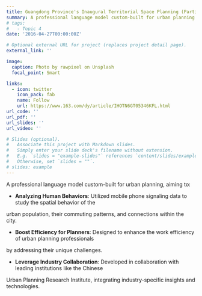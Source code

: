 ```yaml
---
title: Guangdong Province's Inaugural Territorial Space Planning (Participant)
summary: A professional language model custom-built for urban planning.
# tags:
#   - Topic 4
date: '2016-04-27T00:00:00Z'

# Optional external URL for project (replaces project detail page).
external_link: ''

image:
  caption: Photo by rawpixel on Unsplash
  focal_point: Smart

links:
  - icon: twitter
    icon_pack: fab
    name: Follow
    url: https://www.163.com/dy/article/IHOTN6GT05346KFL.html
url_code: ''
url_pdf: ''
url_slides: ''
url_video: ''

# Slides (optional).
#   Associate this project with Markdown slides.
#   Simply enter your slide deck's filename without extension.
#   E.g. `slides = "example-slides"` references `content/slides/example-slides.md`.
#   Otherwise, set `slides = ""`.
# slides: example
---
```


A professional language model custom-built for urban planning, aiming to:

- **Analyzing Human Behaviors**: Utilized mobile phone signaling data to study the spatial behavior of the

urban population, their commuting patterns, and connections within the city.

- **Boost Efficiency for Planners**: Designed to enhance the work efficiency of urban planning professionals

by addressing their unique challenges.

- **Leverage Industry Collaboration**: Developed in collaboration with leading institutions like the Chinese

Urban Planning Research Institute, integrating industry-specific insights and technologies.
